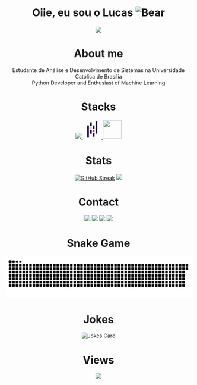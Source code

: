 <div align="center">
<h1 align = "center"/>  Oiie, eu sou o Lucas <img src="https://raw.githubusercontent.com/Tarikul-Islam-Anik/Animated-Fluent-Emojis/master/Emojis/Animals/Bear.png" alt="Bear" width="40" height="40"/></h1>
</div>

<div align="center">
  <div>
    <img src="https://64.media.tumblr.com/2c33f4e6e264cad6fe5b2695cb30472d/25d9c76169467b66-d6/s1280x1920/035495a3a3c126a54c7bc1117426a512748c9ab2.gifv" width="600px" align="center">
  </div>
</div>

<div align="center">
<h1>About me</h1>
Estudante de Análise e Desenvolvimento de Sistemas na Universidade Católica de Brasília <br>
<!--Estudante de Engenharia de Software <br>-->
Python Developer and Enthusiast of Machine Learning <br>
</div>


<div align="center">
<h1>Stacks</h1>  
<p align="center">
  <a href="https://skillicons.dev">
    <img src="https://skillicons.dev/icons?i=python,html,css,mysql,git,django,flask,go" /> <!--pytorch,tensorflow-->
    <img height="50" width="50" src="https://github.com/devicons/devicon/blob/v2.15.1/icons/pandas/pandas-original.svg">
    <img height="50" width="50" src="https://cdn.jsdelivr.net/gh/devicons/devicon/icons/jupyter/jupyter-original-wordmark.svg" />
  </a>
</p>
</div>

<div align="center">
<h1>Stats</h1>
  <a href="https://github.com/Lyarkh">
    
  [![GitHub Streak](https://streak-stats.demolab.com?user=Lyarkh&theme=tokyonight&locale=pt_BR)](https://git.io/streak-stats)
  <img height="195em" src="https://github-readme-stats.vercel.app/api/top-langs/?username=Lyarkh&layout=compact&langs_count=8&theme=tokyonight"/>
</div>
  
  <div align="center">
  <h1>Contact</h1>
  <a href = "mailto:lcemanuel.emanuel@gmail.com"><img src="https://img.shields.io/badge/-Gmail-%23333?&color=1A1B27&style=for-the-badge&logo=gmail&logoColor=white" target="_blank"></a>
  <a href="" target="_blank"><img src="https://img.shields.io/badge/Discord-7289DA?&color=1A1B27&style=for-the-badge&logo=discord&logoColor=white" target="_blank"></a> 
  <a href="https://www.linkedin.com/in/lucasemanuelsilva/" target="_blank"><img src="https://img.shields.io/badge/-LinkedIn-%230077B5?&color=1A1B27&style=for-the-badge&logo=linkedin&logoColor=white" target="_blank"></a> 
  <a href="https://profile.codersrank.io/user/Lyarkh" target="_blank"><img src="https://img.shields.io/badge/CodersRank-67A4AC?&color=1A1B27&style=for-the-badge&logo=CodersRank&logoColor=white" target="_blank"></a> 
</div>


<div align="center">
<h1>Snake Game</h1>

  ![snake animation](https://raw.githubusercontent.com/Lyarkh/Lyarkh/output/github-contribution-grid-snake-dark.svg)
  
</div>
  
  <div align="center">
<h1>Jokes</h1>

![Jokes Card](https://readme-jokes.vercel.app/api?theme=tokyonight)
</div>
  

<div align="center">
<h1>Views</h1>

![](https://komarev.com/ghpvc/?username=lyarkh&color=8a2be2&style=for-the-badge)
</div>   
